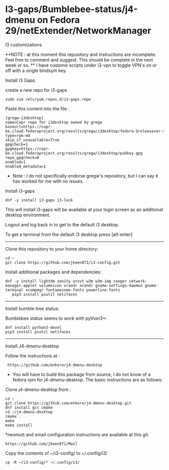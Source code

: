 # I3-gaps/Bumblebee-status/j4-dmenu on Fedora 29/netExtender/NetworkManager
I3 customizations


**NOTE : at this moment this repository and instructions are incomplete.  Feel free to comment and suggest.  This should be complete in the next week or so.
**
I have custome scripts under i3-vpn to toggle VPN's on or off with a single bindsym key.


Install I3 Gaps:

create a new repo for i3-gaps

    sudo vim /etc/yum.repos.d/i3-gaps.repo

Paste this content into the file :

    [gregw-i3desktop]
    name=Copr repo for i3desktop owned by gregw
    baseurl=https://copr-be.cloud.fedoraproject.org/results/gregw/i3desktop/fedora-$releasever-$basearch/
    type=rpm-md
    skip_if_unavailable=True
    gpgcheck=1
    gpgkey=https://copr-be.cloud.fedoraproject.org/results/gregw/i3desktop/pubkey.gpg
    repo_gpgcheck=0
    enabled=1
    enabled_metadata=1
* Note :  I do not specifically endorse gregw's repository, but I can say it has worked for me with no issues.

Install i3-gaps

    dnf -y install i3-gaps i3-lock

This will install i3-gaps will be available at your login screen as an additional desktop environment.

Logout and log back in to get to the default i3 desktop.

To get a terminal from the default i3 desktop press [alt-enter]
***

Clone this repository to your home directory:

    cd ~
    git clone https://github.com/jkeen871/i3-config.git
    
Install additional packages and dependencies:

    dnf -y install lightdm zenity urxvt w3m w3m-img ranger network-manager-applet volumeicon xrandr arandr gnome-settings-daemon gnome-terminal xcompmgr fontawesome-fonts powerline-fonts
       pip3 install psutil netifaces
***
Install bumble-bee status:

Bumblebee status seems to work with python3+:

    dnf install python3-devel
    pip3 install psutil netifaces


***
Install J4-dmenu-desktop 

 Follow the instructions at : 
 
     https://github.com/enkore/j4-dmenu-desktop
     
 * You will have to build this package from source, I do not know of a fedora rpm for j4-dmenu-desktop.  The basic instructions are as follows:

 Clone j4-dmenu-desktop from :
 
    cd ~
    git clone https://github.com/enkore/j4-dmenu-desktop.git
    dnf install gcc cmake
    cd ~/j4-dmenu-desktop
    cmake .
    make
    make install
 
 *neomutt and email configuration instructions are available at this git.

    https://github.com/jkeen871/Mail

Copy the contents of ~/i3-config/  to ~/.config/i3/

    cp -R ~/i3-config/* ~/.config/i3/
    
    
    

